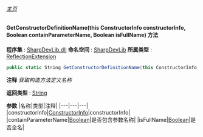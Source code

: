 ###### [主页](./Index.md "主页")
#### GetConstructorDefinitionName(this ConstructorInfo constructorInfo, Boolean containParameterName, Boolean isFullName) 方法
**程序集** : [SharpDevLib.dll](./SharpDevLib.assembly.md "SharpDevLib.dll")
**命名空间** : [SharpDevLib](./SharpDevLib.namespace.md "SharpDevLib")
**所属类型** : [ReflectionExtension](./SharpDevLib.ReflectionExtension.md "ReflectionExtension")
``` csharp
public static String GetConstructorDefinitionName(this ConstructorInfo constructorInfo, Boolean containParameterName, Boolean isFullName)
```
**注释**
*获取构造方法定义名称*

**返回类型** : [String](https://learn.microsoft.com/en-us/dotnet/api/system.string "String")

**参数**
|名称|类型|注释|
|---|---|---|
|constructorInfo|[ConstructorInfo](https://learn.microsoft.com/en-us/dotnet/api/system.reflection.constructorinfo "ConstructorInfo")|constructorInfo|
|containParameterName|[Boolean](https://learn.microsoft.com/en-us/dotnet/api/system.boolean "Boolean")|是否包含参数名称|
|isFullName|[Boolean](https://learn.microsoft.com/en-us/dotnet/api/system.boolean "Boolean")|是否全名|

